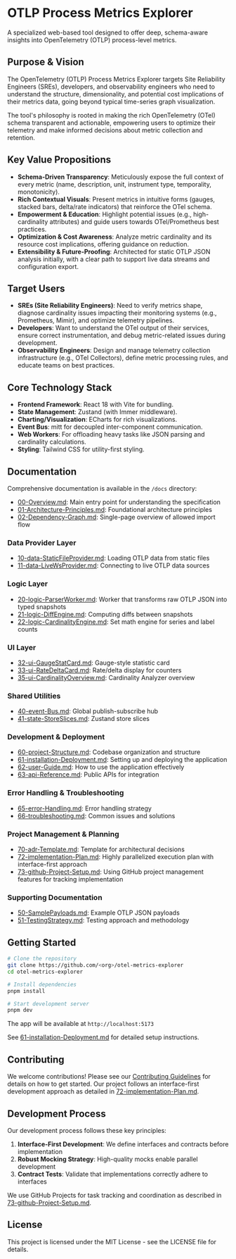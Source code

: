 # OTLP Process Metrics Explorer

A specialized web-based tool designed to offer deep, schema-aware insights into OpenTelemetry (OTLP) process-level metrics.

## Purpose & Vision

The OpenTelemetry (OTLP) Process Metrics Explorer targets Site Reliability Engineers (SREs), developers, and observability engineers who need to understand the structure, dimensionality, and potential cost implications of their metrics data, going beyond typical time-series graph visualization.

The tool's philosophy is rooted in making the rich OpenTelemetry (OTel) schema transparent and actionable, empowering users to optimize their telemetry and make informed decisions about metric collection and retention.

## Key Value Propositions

- **Schema-Driven Transparency**: Meticulously expose the full context of every metric (name, description, unit, instrument type, temporality, monotonicity).
- **Rich Contextual Visuals**: Present metrics in intuitive forms (gauges, stacked bars, delta/rate indicators) that reinforce the OTel schema.
- **Empowerment & Education**: Highlight potential issues (e.g., high-cardinality attributes) and guide users towards OTel/Prometheus best practices.
- **Optimization & Cost Awareness**: Analyze metric cardinality and its resource cost implications, offering guidance on reduction.
- **Extensibility & Future-Proofing**: Architected for static OTLP JSON analysis initially, with a clear path to support live data streams and configuration export.

## Target Users

- **SREs (Site Reliability Engineers)**: Need to verify metrics shape, diagnose cardinality issues impacting their monitoring systems (e.g., Prometheus, Mimir), and optimize telemetry pipelines.
- **Developers**: Want to understand the OTel output of their services, ensure correct instrumentation, and debug metric-related issues during development.
- **Observability Engineers**: Design and manage telemetry collection infrastructure (e.g., OTel Collectors), define metric processing rules, and educate teams on best practices.

## Core Technology Stack

- **Frontend Framework**: React 18 with Vite for bundling.
- **State Management**: Zustand (with Immer middleware).
- **Charting/Visualization**: ECharts for rich visualizations.
- **Event Bus**: mitt for decoupled inter-component communication.
- **Web Workers**: For offloading heavy tasks like JSON parsing and cardinality calculations.
- **Styling**: Tailwind CSS for utility-first styling.

## Documentation

Comprehensive documentation is available in the `/docs` directory:

- [00-Overview.md](/docs/00-Overview.md): Main entry point for understanding the specification
- [01-Architecture-Principles.md](/docs/01-Architecture-Principles.md): Foundational architecture principles
- [02-Dependency-Graph.md](/docs/02-Dependency-Graph.md): Single-page overview of allowed import flow

### Data Provider Layer

- [10-data-StaticFileProvider.md](/docs/10-data-StaticFileProvider.md): Loading OTLP data from static files
- [11-data-LiveWsProvider.md](/docs/11-data-LiveWsProvider.md): Connecting to live OTLP data sources

### Logic Layer

- [20-logic-ParserWorker.md](/docs/20-logic-ParserWorker.md): Worker that transforms raw OTLP JSON into typed snapshots
- [21-logic-DiffEngine.md](/docs/21-logic-DiffEngine.md): Computing diffs between snapshots
- [22-logic-CardinalityEngine.md](/docs/22-logic-CardinalityEngine.md): Set math engine for series and label counts

### UI Layer

- [32-ui-GaugeStatCard.md](/docs/32-ui-GaugeStatCard.md): Gauge-style statistic card
- [33-ui-RateDeltaCard.md](/docs/33-ui-RateDeltaCard.md): Rate/delta display for counters
- [35-ui-CardinalityOverview.md](/docs/35-ui-CardinalityOverview.md): Cardinality Analyzer overview

### Shared Utilities

- [40-event-Bus.md](/docs/40-event-Bus.md): Global publish-subscribe hub
- [41-state-StoreSlices.md](/docs/41-state-StoreSlices.md): Zustand store slices

### Development & Deployment

- [60-project-Structure.md](/docs/60-project-Structure.md): Codebase organization and structure
- [61-installation-Deployment.md](/docs/61-installation-Deployment.md): Setting up and deploying the application
- [62-user-Guide.md](/docs/62-user-Guide.md): How to use the application effectively
- [63-api-Reference.md](/docs/63-api-Reference.md): Public APIs for integration

### Error Handling & Troubleshooting

- [65-error-Handling.md](/docs/65-error-Handling.md): Error handling strategy
- [66-troubleshooting.md](/docs/66-troubleshooting.md): Common issues and solutions

### Project Management & Planning

- [70-adr-Template.md](/docs/70-adr-Template.md): Template for architectural decisions
- [72-implementation-Plan.md](/docs/72-implementation-Plan.md): Highly parallelized execution plan with interface-first approach
- [73-github-Project-Setup.md](/docs/73-github-Project-Setup.md): Using GitHub project management features for tracking implementation

### Supporting Documentation

- [50-SamplePayloads.md](/docs/50-SamplePayloads.md): Example OTLP JSON payloads
- [51-TestingStrategy.md](/docs/51-TestingStrategy.md): Testing approach and methodology

## Getting Started

```bash
# Clone the repository
git clone https://github.com/<org>/otel-metrics-explorer
cd otel-metrics-explorer

# Install dependencies
pnpm install

# Start development server
pnpm dev
```

The app will be available at `http://localhost:5173`

See [61-installation-Deployment.md](/docs/61-installation-Deployment.md) for detailed setup instructions.

## Contributing

We welcome contributions! Please see our [Contributing Guidelines](CONTRIBUTING.md) for details on how to get started. Our project follows an interface-first development approach as detailed in [72-implementation-Plan.md](/docs/72-implementation-Plan.md).

## Development Process

Our development process follows these key principles:

1. **Interface-First Development**: We define interfaces and contracts before implementation
2. **Robust Mocking Strategy**: High-quality mocks enable parallel development
3. **Contract Tests**: Validate that implementations correctly adhere to interfaces

We use GitHub Projects for task tracking and coordination as described in [73-github-Project-Setup.md](/docs/73-github-Project-Setup.md).

## License

This project is licensed under the MIT License - see the LICENSE file for details.
